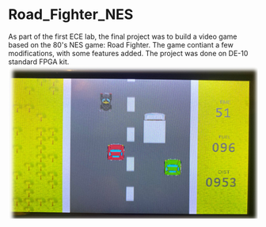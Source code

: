 # Road_Fighter_NES
As part of the first ECE lab, the final project was to build a video game based on the 80's NES game: Road Fighter.
The game contiant a few modifications, with some features added.
The project was done on DE-10 standard FPGA kit.
![alt text](https://github.com/Beng1997/Road_Fighter_NES/blob/c2bb6b725fdc7e5af4d42fb36d16d818c6845d11/in_game.png)
